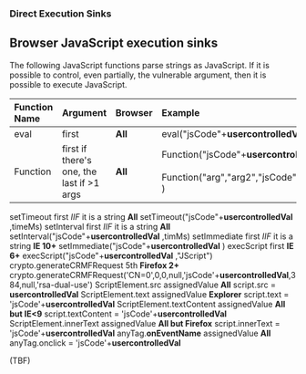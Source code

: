 ### Direct Execution Sinks ###

## Browser JavaScript execution sinks ##

The following JavaScript functions parse strings as JavaScript. If it is possible to control, even partially, the vulnerable argument, then it is possible to execute JavaScript.

| **Function Name** | **Argument** | **Browser** | Example |
|:------------------|:-------------|:------------|:--------|
| eval | first | **All** | eval("jsCode"+**usercontrolledVal** ) |
| Function | first if there's one, the last if >1 args | **All** | Function("jsCode"+**usercontrolledVal** ) , <br><br> Function("arg","arg2","jsCode"+<b>usercontrolledVal</b> ) <br>
<tr><td> setTimeout </td><td>  first <span title='if and only if'><i>IIF</i></span> it is a string   </td><td> <b>All</b> </td><td> setTimeout("jsCode"+<b>usercontrolledVal</b> ,timeMs) </td></tr>
<tr><td> setInterval </td><td>  first <span title='if and only if'><i>IIF</i></span> it is a string </td><td> <b>All</b> </td><td> setInterval("jsCode"+<b>usercontrolledVal</b> ,timMs) </td></tr>
<tr><td> setImmediate </td><td>  first <span title='if and only if'><i>IIF</i></span> it is a string </td><td> <b>IE 10+</b> </td><td> setImmediate("jsCode"+<b>usercontrolledVal</b> ) </td></tr>
<tr><td> execScript </td><td>  first </td><td> <b>IE 6+</b> </td><td> execScript("jsCode"+<b>usercontrolledVal</b> ,"JScript") </td></tr>
<tr><td> crypto.generateCRMFRequest </td><td> 5th </td><td> <b>Firefox 2+</b> </td><td> crypto.generateCRMFRequest('CN=0',0,0,null,'jsCode'+<b>usercontrolledVal</b>,384,null,'rsa-dual-use') </td></tr>
<tr><td> ScriptElement.src </td><td> assignedValue </td><td> <b>All</b> </td><td> script.src =  <b>usercontrolledVal</b>  </td></tr>
<tr><td> ScriptElement.text </td><td> assignedValue </td><td> <b>Explorer</b> </td><td> script.text = 'jsCode'+<b>usercontrolledVal</b>  </td></tr>
<tr><td> ScriptElement.textContent </td><td> assignedValue </td><td> <b>All but IE<9</b> </td><td> script.textContent = 'jsCode'+<b>usercontrolledVal</b>  </td></tr>
<tr><td> ScriptElement.innerText </td><td> assignedValue </td><td> <b>All but Firefox</b> </td><td> script.innerText = 'jsCode'+<b>usercontrolledVal</b>  </td></tr>
<tr><td> anyTag.<b>onEventName</b> </td><td> assignedValue </td><td> <b>All</b> </td><td> anyTag.onclick = 'jsCode'+<b>usercontrolledVal</b>  </td></tr></tbody></table>

(TBF)